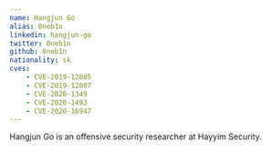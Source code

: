 ```yaml
---
name: Hangjun Go
alias: 0neb1n
linkedin: hangjun-go
twitter: 0neb1n
github: 0neb1n
nationality: sk
cves:
    - CVE-2019-12805
    - CVE-2019-12807
    - CVE-2020-1349 
    - CVE-2020-1493
    - CVE-2020-16947
---
```

Hangjun Go is an offensive security researcher at Hayyim Security.